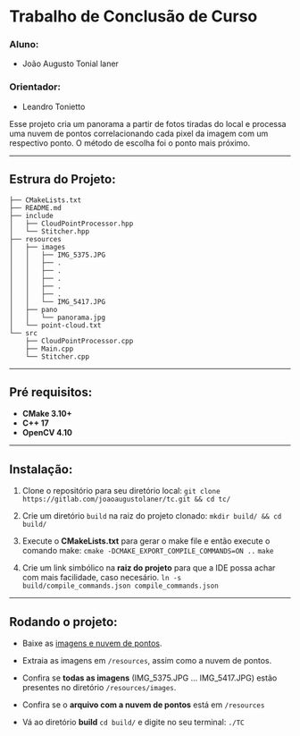# Trabalho de Conclusão de Curso

### Aluno: 
- João Augusto Tonial laner

### Orientador:
- Leandro Tonietto

Esse projeto cria um panorama a partir de fotos tiradas do local e processa uma nuvem de pontos
correlacionando cada pixel da imagem com um respectivo ponto. O método de escolha foi o ponto mais próximo.

---
## Estrura do Projeto:

```
├── CMakeLists.txt
├── README.md
├── include
│   ├── CloudPointProcessor.hpp
│   └── Stitcher.hpp
├── resources
│   ├── images
│   │   ├── IMG_5375.JPG
│   │   ├── .
│   │   ├── .
│   │   ├── .
│   │   ├── .
│   │   ├── .
│   │   └── IMG_5417.JPG
│   ├── pano
│   │   └── panorama.jpg
│   └── point-cloud.txt
└── src
    ├── CloudPointProcessor.cpp
    ├── Main.cpp
    └── Stitcher.cpp
``` 
---
## Pré requisitos:

- **CMake 3.10+**
- **C++ 17** 
- **OpenCV 4.10**

---
## Instalação:

1. Clone o repositório para seu diretório local:
    `git clone https://gitlab.com/joaoaugustolaner/tc.git && cd tc/`

2. Crie um diretório `build` na raiz do projeto clonado:
    `mkdir build/ && cd build/`

3. Execute o **CMakeLists.txt** para gerar o make file e então execute o comando make:
    `cmake -DCMAKE_EXPORT_COMPILE_COMMANDS=ON ..`
    `make`
4. Crie um link simbólico na **raiz do projeto** para que a IDE possa achar com mais facilidade, caso necesário.
    `ln -s build/compile_commands.json compile_commands.json` 
---

## Rodando o projeto:
- Baixe as [imagens e nuvem de pontos](https://drive.proton.me/urls/6GXD9KN6ZW#i5eDGZEwj1FK).
- Extraia as imagens em `/resources`, assim como a nuvem de pontos.

- Confira se **todas as imagens** (IMG_5375.JPG ... IMG_5417.JPG) estão presentes no diretório `/resources/images`.
- Confira se o **arquivo com a nuvem de pontos**  está em `/resources`

- Vá ao diretório **build** `cd build/` e digite no seu terminal: `./TC`

